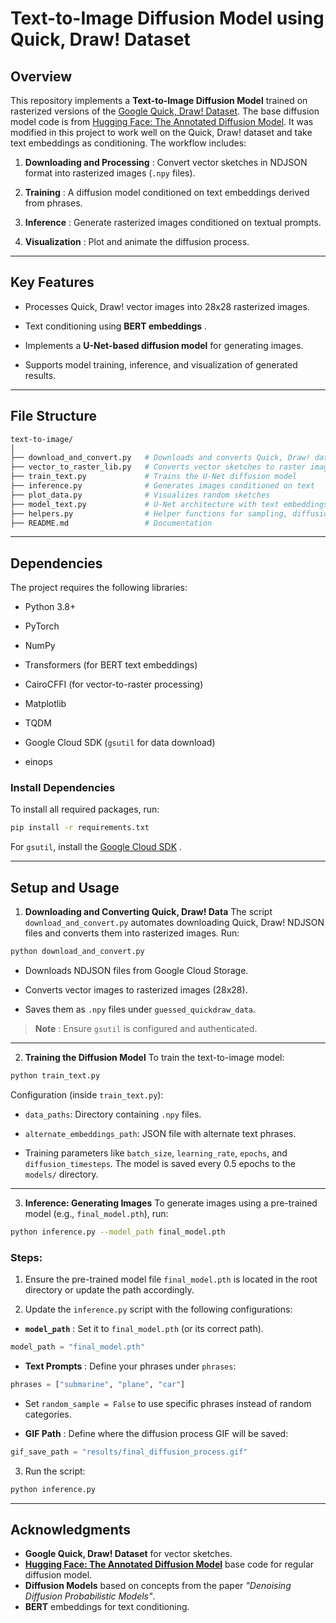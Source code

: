 # Text-to-Image Diffusion Model using Quick, Draw! Dataset

## Overview

This repository implements a **Text-to-Image Diffusion Model** trained on rasterized versions of the [Google Quick, Draw! Dataset](https://quickdraw.withgoogle.com/data). The base diffusion model code is from [Hugging Face: The Annotated Diffusion Model](https://huggingface.co/blog/annotated-diffusion). It was modified in this project to work well on the Quick, Draw! dataset and take text embeddings as conditioning.
The workflow includes:

1. **Downloading and Processing** : Convert vector sketches in NDJSON format into rasterized images (`.npy` files).

2. **Training** : A diffusion model conditioned on text embeddings derived from phrases.

3. **Inference** : Generate rasterized images conditioned on textual prompts.

4. **Visualization** : Plot and animate the diffusion process.

---

## Key Features

- Processes Quick, Draw! vector images into 28x28 rasterized images.

- Text conditioning using **BERT embeddings** .

- Implements a **U-Net-based diffusion model** for generating images.

- Supports model training, inference, and visualization of generated results.

---

## File Structure

```graphql
text-to-image/
│
├── download_and_convert.py   # Downloads and converts Quick, Draw! data
├── vector_to_raster_lib.py   # Converts vector sketches to raster images
├── train_text.py             # Trains the U-Net diffusion model
├── inference.py              # Generates images conditioned on text
├── plot_data.py              # Visualizes random sketches
├── model_text.py             # U-Net architecture with text embeddings
├── helpers.py                # Helper functions for sampling, diffusion, etc.
├── README.md                 # Documentation
```

---

## Dependencies

The project requires the following libraries:

- Python 3.8+

- PyTorch

- NumPy

- Transformers (for BERT text embeddings)

- CairoCFFI (for vector-to-raster processing)

- Matplotlib

- TQDM

- Google Cloud SDK (`gsutil` for data download)

- einops

### Install Dependencies

To install all required packages, run:

```bash
pip install -r requirements.txt
```

For `gsutil`, install the [Google Cloud SDK]() .

---

## Setup and Usage

1. **Downloading and Converting Quick, Draw! Data** The script `download_and_convert.py` automates downloading Quick, Draw! NDJSON files and converts them into rasterized images.
   Run:

```bash
python download_and_convert.py
```

- Downloads NDJSON files from Google Cloud Storage.

- Converts vector images to rasterized images (28x28).

- Saves them as `.npy` files under `guessed_quickdraw_data`.

> **Note** : Ensure `gsutil` is configured and authenticated.

---

2. **Training the Diffusion Model**
   To train the text-to-image model:

```bash
python train_text.py
```

Configuration (inside `train_text.py`):

- `data_paths`: Directory containing `.npy` files.

- `alternate_embeddings_path`: JSON file with alternate text phrases.

- Training parameters like `batch_size`, `learning_rate`, `epochs`, and `diffusion_timesteps`.
  The model is saved every 0.5 epochs to the `models/` directory.

---

3. **Inference: Generating Images** To generate images using a pre-trained model (e.g., `final_model.pth`), run:

```bash
python inference.py --model_path final_model.pth
```

### Steps:

1. Ensure the pre-trained model file `final_model.pth` is located in the root directory or update the path accordingly.

2. Update the `inference.py` script with the following configurations:

- **`model_path`** : Set it to `final_model.pth` (or its correct path).

```python
model_path = "final_model.pth"
```

- **Text Prompts** : Define your phrases under `phrases`:

```python
phrases = ["submarine", "plane", "car"]
```

- Set `random_sample = False` to use specific phrases instead of random categories.

- **GIF Path** : Define where the diffusion process GIF will be saved:

```python
gif_save_path = "results/final_diffusion_process.gif"
```

3. Run the script:

```bash
python inference.py
```
---

## Acknowledgments

- **Google Quick, Draw! Dataset** for vector sketches.
- **[Hugging Face: The Annotated Diffusion Model](https://huggingface.co/blog/annotated-diffusion)** base code for regular diffusion model.
- **Diffusion Models** based on concepts from the paper _"Denoising Diffusion Probabilistic Models"_.
- **BERT** embeddings for text conditioning.
